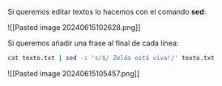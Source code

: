 
Si queremos editar textos lo hacemos con el comando **sed**:

![[Pasted image 20240615102628.png]]

Si queremos añadir una frase al final de cada línea:

```Bash
cat texto.txt | sed -i 's/$/ Zelda está viva!/' texto.txt 
```

![[Pasted image 20240615105457.png]]


